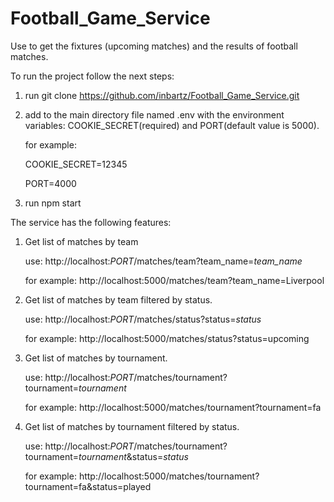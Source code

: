 # Football_Game_Service
Use to get the fixtures (upcoming matches) and the results of football matches.

To run the project follow the next steps: 

1. run git clone https://github.com/inbartz/Football_Game_Service.git
2. add to the main directory file named .env with the environment variables: COOKIE_SECRET(required)
 and PORT(default value is 5000). 
   
   for example: 
      
      COOKIE_SECRET=12345
      
      PORT=4000
3. run npm start



The service has the following features:

1. Get list of matches by team

    use: http://localhost:*PORT*/matches/team?team_name=*team_name*
    
    for example: http://localhost:5000/matches/team?team_name=Liverpool
    
2. Get list of matches by team filtered by status.

    use: http://localhost:*PORT*/matches/status?status=*status*
    
    for example: http://localhost:5000/matches/status?status=upcoming
    
3. Get list of matches by tournament.

    use: http://localhost:*PORT*/matches/tournament?tournament=*tournament*
    
    for example: http://localhost:5000/matches/tournament?tournament=fa
    
4. Get list of matches by tournament filtered by status.

    use: http://localhost:*PORT*/matches/tournament?tournament=*tournament*&status=*status*
    
    for example: http://localhost:5000/matches/tournament?tournament=fa&status=played
    








